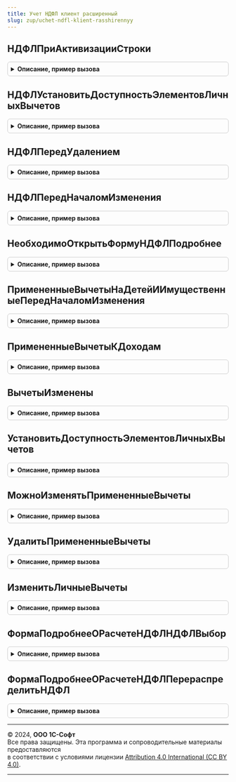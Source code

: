 ```yaml
---
title: Учет НДФЛ клиент расширенный
slug: zup/uchet-ndfl-klient-rasshirennyy
---
```



## НДФЛПриАктивизацииСтроки
<details style="margin: 1em 0; padding: 0.5em; border: 1px solid #ccc; border-radius: 6px;">

<summary style="font-weight: bold; cursor: pointer;">Описание, пример вызова</summary>

```bsl

// Обработчики событий тч НДФЛ.

Процедура НДФЛПриАктивизацииСтроки(Форма) Экспорт
```

Пример вызова
```bsl
УчетНДФЛКлиентРасширенный.НДФЛПриАктивизацииСтроки(Форма) 
```
</details>

## НДФЛУстановитьДоступностьЭлементовЛичныхВычетов
<details style="margin: 1em 0; padding: 0.5em; border: 1px solid #ccc; border-radius: 6px;">

<summary style="font-weight: bold; cursor: pointer;">Описание, пример вызова</summary>

```bsl

Процедура НДФЛУстановитьДоступностьЭлементовЛичныхВычетов(Форма) Экспорт
```

Пример вызова
```bsl
УчетНДФЛКлиентРасширенный.НДФЛУстановитьДоступностьЭлементовЛичныхВычетов(Форма) 
```
</details>

## НДФЛПередУдалением
<details style="margin: 1em 0; padding: 0.5em; border: 1px solid #ccc; border-radius: 6px;">

<summary style="font-weight: bold; cursor: pointer;">Описание, пример вызова</summary>

```bsl

Процедура НДФЛПередУдалением(Форма, НДФЛВыделенныеСтроки, Отказ) Экспорт
```

Пример вызова
```bsl
УчетНДФЛКлиентРасширенный.НДФЛПередУдалением(Форма, НДФЛВыделенныеСтроки, Отказ) 
```
</details>

## НДФЛПередНачаломИзменения
<details style="margin: 1em 0; padding: 0.5em; border: 1px solid #ccc; border-radius: 6px;">

<summary style="font-weight: bold; cursor: pointer;">Описание, пример вызова</summary>

```bsl

Процедура НДФЛПередНачаломИзменения(Форма, НДФЛТекущиеДанные, Отказ) Экспорт
```

Пример вызова
```bsl
УчетНДФЛКлиентРасширенный.НДФЛПередНачаломИзменения(Форма, НДФЛТекущиеДанные, Отказ) 
```
</details>

## НеобходимоОткрытьФормуНДФЛПодробнее
<details style="margin: 1em 0; padding: 0.5em; border: 1px solid #ccc; border-radius: 6px;">

<summary style="font-weight: bold; cursor: pointer;">Описание, пример вызова</summary>

```bsl

Функция НеобходимоОткрытьФормуНДФЛПодробнее(Поле) Экспорт
```

Пример вызова
```bsl
Результат = УчетНДФЛКлиентРасширенный.НеобходимоОткрытьФормуНДФЛПодробнее(Поле) 
```
</details>

## ПримененныеВычетыНаДетейИИмущественныеПередНачаломИзменения
<details style="margin: 1em 0; padding: 0.5em; border: 1px solid #ccc; border-radius: 6px;">

<summary style="font-weight: bold; cursor: pointer;">Описание, пример вызова</summary>

```bsl

// Обработчики событий тч вычеты.

Процедура ПримененныеВычетыНаДетейИИмущественныеПередНачаломИзменения(Форма, Элемент, Отказ) Экспорт
```

Пример вызова
```bsl
УчетНДФЛКлиентРасширенный.ПримененныеВычетыНаДетейИИмущественныеПередНачаломИзменения(Форма, Элемент, Отказ) 
```
</details>

## ПримененныеВычетыКДоходам
<details style="margin: 1em 0; padding: 0.5em; border: 1px solid #ccc; border-radius: 6px;">

<summary style="font-weight: bold; cursor: pointer;">Описание, пример вызова</summary>

```bsl

Процедура ПримененныеВычетыКДоходам(Форма, Элемент, Отказ) Экспорт
```

Пример вызова
```bsl
УчетНДФЛКлиентРасширенный.ПримененныеВычетыКДоходам(Форма, Элемент, Отказ) 
```
</details>

## ВычетыИзменены
<details style="margin: 1em 0; padding: 0.5em; border: 1px solid #ccc; border-radius: 6px;">

<summary style="font-weight: bold; cursor: pointer;">Описание, пример вызова</summary>

```bsl

// Вспомогательные процедуры и функции.

Функция ВычетыИзменены(Форма, ТекущиеДанные, ОтменаРедактирования) Экспорт
```

Пример вызова
```bsl
Результат = УчетНДФЛКлиентРасширенный.ВычетыИзменены(Форма, ТекущиеДанные, ОтменаРедактирования) 
```
</details>

## УстановитьДоступностьЭлементовЛичныхВычетов
<details style="margin: 1em 0; padding: 0.5em; border: 1px solid #ccc; border-radius: 6px;">

<summary style="font-weight: bold; cursor: pointer;">Описание, пример вызова</summary>

```bsl

Процедура УстановитьДоступностьЭлементовЛичныхВычетов(Форма, ФиксРасчет, СделатьДоступными = Ложь) Экспорт
```

Пример вызова
```bsl
УчетНДФЛКлиентРасширенный.УстановитьДоступностьЭлементовЛичныхВычетов(Форма, ФиксРасчет, СделатьДоступными);
```
</details>

## МожноИзменятьПримененныеВычеты
<details style="margin: 1em 0; padding: 0.5em; border: 1px solid #ccc; border-radius: 6px;">

<summary style="font-weight: bold; cursor: pointer;">Описание, пример вызова</summary>

```bsl

Процедура МожноИзменятьПримененныеВычеты(Форма, Отказ) Экспорт
```

Пример вызова
```bsl
УчетНДФЛКлиентРасширенный.МожноИзменятьПримененныеВычеты(Форма, Отказ) 
```
</details>

## УдалитьПримененныеВычеты
<details style="margin: 1em 0; padding: 0.5em; border: 1px solid #ccc; border-radius: 6px;">

<summary style="font-weight: bold; cursor: pointer;">Описание, пример вызова</summary>

```bsl

Процедура УдалитьПримененныеВычеты(Форма) Экспорт
```

Пример вызова
```bsl
УчетНДФЛКлиентРасширенный.УдалитьПримененныеВычеты(Форма) 
```
</details>

## ИзменитьЛичныеВычеты
<details style="margin: 1em 0; padding: 0.5em; border: 1px solid #ccc; border-radius: 6px;">

<summary style="font-weight: bold; cursor: pointer;">Описание, пример вызова</summary>

```bsl

Процедура ИзменитьЛичныеВычеты(Форма) Экспорт
```

Пример вызова
```bsl
УчетНДФЛКлиентРасширенный.ИзменитьЛичныеВычеты(Форма) 
```
</details>

## ФормаПодробнееОРасчетеНДФЛНДФЛВыбор
<details style="margin: 1em 0; padding: 0.5em; border: 1px solid #ccc; border-radius: 6px;">

<summary style="font-weight: bold; cursor: pointer;">Описание, пример вызова</summary>

```bsl

Процедура ФормаПодробнееОРасчетеНДФЛНДФЛВыбор(Форма, Элемент, ВыбраннаяСтрока, Поле, СтандартнаяОбработка, ОписаниеТаблицыНДФЛ, МесяцНачисления, Организация) Экспорт
```

Пример вызова
```bsl
УчетНДФЛКлиентРасширенный.ФормаПодробнееОРасчетеНДФЛНДФЛВыбор(Форма, Элемент, ВыбраннаяСтрока, Поле, СтандартнаяОбработка, ОписаниеТаблицыНДФЛ, МесяцНачисления, Организация) 
```
</details>

## ФормаПодробнееОРасчетеНДФЛПерераспределитьНДФЛ
<details style="margin: 1em 0; padding: 0.5em; border: 1px solid #ccc; border-radius: 6px;">

<summary style="font-weight: bold; cursor: pointer;">Описание, пример вызова</summary>

```bsl

Процедура ФормаПодробнееОРасчетеНДФЛПерераспределитьНДФЛ(СтрокаНДФЛ, РаботаВБюджетномУчреждении) Экспорт
```

Пример вызова
```bsl
УчетНДФЛКлиентРасширенный.ФормаПодробнееОРасчетеНДФЛПерераспределитьНДФЛ(СтрокаНДФЛ, РаботаВБюджетномУчреждении) 
```
</details>

---

© 2024, **ООО 1С-Софт**  
Все права защищены. Эта программа и сопроводительные материалы предоставляются  
в соответствии с условиями лицензии [Attribution 4.0 International (CC BY 4.0)](https://creativecommons.org/licenses/by/4.0/legalcode).

---
